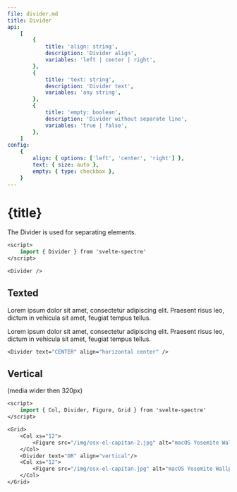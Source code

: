 ```yaml
---
file: divider.md
title: Divider
api:
    [
        {
            title: 'align: string',
            description: 'Divider align',
            variables: 'left | center | right',
        },
        {
            title: 'text: string',
            description: 'Divider text',
            variables: 'any string',
        },
        {
            title: 'empty: boolean',
            description: 'Divider without separate line',
            variables: 'true | false',
        },
    ]
config:
    {
        align: { options: ['left', 'center', 'right'] },
        text: { size: auto },
        empty: { type: checkbox },
    }
---
```


<script>
    import { amp, browser, dev, mode, prerendering } from '$app/env';
    import { base } from '$app/paths';
    import {Divider, Col, Figure, Grid} from '$lib'
    import Knobs from '../_knobs.svelte'
    import {media} from '../_media'

    let state = { align: 'center', text: 'CENTER' }
</script>

# {title}

The Divider is used for separating elements.

<p>
    <Divider/>
</p>

```sv
<script>
    import { Divider } from 'svelte-spectre'
</script>

<Divider />
```

## Texted

Lorem ipsum dolor sit amet, consectetur adipiscing elit. Praesent risus leo,
dictum in vehicula sit amet, feugiat tempus tellus.

<p>
    <Divider text={state.text} align={`horizontal ${state.align}`} empty={state.empty} />
</p>

Lorem ipsum dolor sit amet, consectetur adipiscing elit. Praesent risus leo,
dictum in vehicula sit amet, feugiat tempus tellus.

<p>
    <Knobs bind:state={state} {config}/>
</p>

```sv
<Divider text="CENTER" align="horizontal center" />
```

## Vertical

(media wider then 320px)

<Grid>
    <Col xs="12">
        <Figure src="{base}/img/osx-el-capitan-2.jpg" alt="macOS Yosemite Wallpaper" cover></Figure>
    </Col>
    <Divider text="OR" align={$media.xs ? 'horizontal center' : 'vertical'} />
    <Col xs="12">
        <Figure src="{base}/img/osx-el-capitan.jpg" alt="macOS Yosemite Wallpaper" cover></Figure>
    </Col>
</Grid>

```sv
<script>
    import { Col, Divider, Figure, Grid } from 'svelte-spectre'
</script>

<Grid>
    <Col xs="12">
        <Figure src="/img/osx-el-capitan-2.jpg" alt="macOS Yosemite Wallpaper"/>
    </Col>
    <Divider text="OR" align="vertical"/>
    <Col xs="12">
        <Figure src="/img/osx-el-capitan.jpg" alt="macOS Yosemite Wallpaper"/>
    </Col>
</Grid>
```
